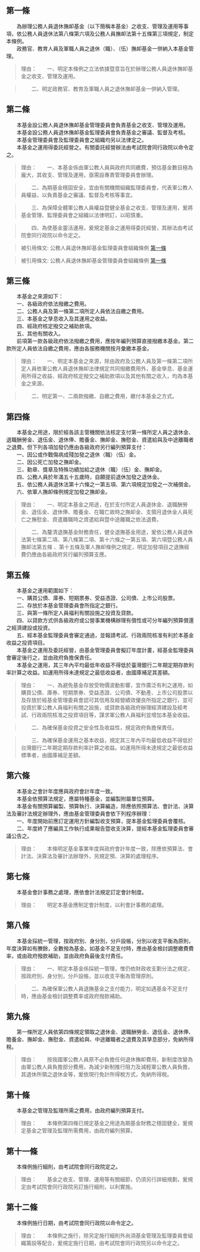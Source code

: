 第一條 
-------
　　為辦理公務人員退休撫卹基金（以下簡稱本基金）之收支、管理及運用等事項，依公務人員退休法第八條第六項及公務人員撫卹法第十五條第三項規定，制定本條例。  
　　政務官、教育人員及軍職人員之退休（職）、（伍）撫卹基金一併納入本基金管理。  
> 理由：　　一、明定本條例之立法依據暨意旨在於辦理公務人員退休撫卹基金之收支、管理及運用。

> 　　二、明定政務官、教育及軍職人員之退休撫卹基金一併納入管理。



第二條 
-------
　　本基金設公務人員退休撫卹基金管理委員會負責基金之收支、管理及運用。  
　　本基金設公務人員退休撫卹基金監理委員會負責基金之審議、監督及考核。  
　　本基金管理委員會及監理委員會之組織均另以法律定之。  
　　本基金之運用得委託經營之。有關委託經營辦法由考試院會同行政院以命令定之。  
> 理由：　　一、本基金係由軍公教人員與政府共同繳費，預估基金數目極為龐大，其收支、管理及運用，亟需設專責管理委員會辦理。

> 　　二、為期基金穩固安全，宜由有關機關組織監理委員會，代表軍公教人員權益，以負責基金之審議、監督及考核等事宜。

> 　　三、為保障全體軍公教人員權益暨健全基金之收支、管理及運用，爰將基金管理、監理委員會之組織以法律明訂，以昭慎重。

> 　　四、為使基金靈活運用，爰規定基金之運用得委託經營，其辦法由考試院會同行政院以命令定之。

> 被引用條文: 公務人員退休撫卹基金監理委員會組織條例 [第一條](../../主計/預算/公務人員退休撫卹基金監理委員會組織條例.md#第一條-)

> 被引用條文: 公務人員退休撫卹基金管理委員會組織條例 [第一條](../../主計/預算/公務人員退休撫卹基金管理委員會組織條例.md#第一條-)



第三條 
-------
　　本基金之來源如下：  
　　一、各級政府依法撥繳之費用。  
　　二、公務人員及第一條第二項所定人員依法自繳之費用。  
　　三、本基金之孳息收入及其運用之收益。  
　　四、經政府核定撥交之補助款項。  
　　五、其他有關收入。  
　　前項第一款各級政府依法撥繳之費用，應按年編列預算直接撥繳本基金。第二款所定人員依法自繳之費用，應由各服務機關按月彙繳本基金。  
> 理由：　　一、明定本基金之來源，除由政府及公務人員及第一條第二項所定人員依軍公教人員退休撫卹法律規定共同撥繳費用外，基金孳息、基金運用所得之收益、經政府核定撥交之補助款項以及其他有關之收入，均為本基金之來源。

> 　　二、明定第一、二兩款撥繳、自繳之費用，繳付本基金之方式。



第四條 
-------
　　本基金之用途，限於經各該主管機關依法核定支付第一條所定人員之退休金、退職酬勞金、退伍金、退休俸、贍養金、撫卹金、撫慰金、資遣給與及中途離職者之退費。但下列各項加發仍應由各級政府另行編列預算支付：  
　　一、因公或作戰傷病成殘加發之退休（職）（伍）金。  
　　二、因公死亡加發之撫卹金。  
　　三、勳章、獎章及特殊功績加給之退休（職）（伍）金、撫卹金。  
　　四、公務人員於年滿五十五歲時，自願提前退休加發之退休金。  
　　五、依公務人員退休法第十六條之一第五項、第六項規定加發之一次補償金。  
　　六、依軍人撫卹條例規定加發之撫卹金。  
> 理由：　　一、明定本基金之用途，在於支付所定人員退休金、退職酬勞金、退伍金、退休俸、贍養金、在職亡故時之撫卹金、支領月退休金人員死亡之撫慰金、資遣離職時之資遣給與暨中途離職之依法退費。

> 　　二、為釐清退撫基金財務責任，健全退撫基金用途，爰依公務人員退休法第七條第二項、第八條第二項、第十六條之一第五項、第六項暨公務人員撫卹法第五條 、第十五條及軍人撫卹條例之規定，明定加發項目之退撫經費仍應由各級政府另行編列預算支應。



第五條 
-------
　　本基金之運用範圍如下：  
　　一、購買公債、庫券、短期票券、受益憑證、公司債、上市公司股票。  
　　二、存放於本基金管理委員會所指定之銀行。  
　　三、與第一條所定人員福利有關設施之投資及貸款。  
　　四、以貸款方式供各級政府或公營事業機構辦理有償性或可分年編列預算償還之經濟建設或投資。  
　　五、經本基金監理委員會審定通過，並報請考試、行政兩院核准有利於本基金收益之投資項目。  
　　本基金之運用及委託經營，由基金管理委員會擬訂年度計畫，經基金監理委員會審定後行之，並由政府負擔保責任。  
　　本基金之運用，其三年內平均最低年收益不得低於臺灣銀行二年期定期存款利率計算之收益。如運用所得未達規定之最低收益者，由國庫補足其差額。  
> 理由：　　一、為避免基金存放受物價波動影響，宜作廣泛有利之運用，如購買公債、庫券、短期票券、受益憑證、公司債、不動產、上市公司股票以及存放於經基金管理委員會認可其信用及經營績效優良所指定之銀行，並可投資於軍公教人員福利有關之設施，或貸款各級政府辦理經濟建設及經考試、行政兩院核准之投資項目等，謀求軍公教人員福利並增加本基金收益。

> 　　二、為確保基金投資之安全性及收益性，規定政府負擔保責任。

> 　　三、為確保基金運用之基本收益，規定其三年內平均最低收益不得低於台灣銀行二年期定期存款利率計算之收益。如運用所得未達規定之最低收益標準者，由國庫補足差額。



第六條 
-------
　　本基金之會計年度應與政府會計年度一致。  
　　本基金依預算法規定，應屬特種基金，並編製附屬單位預算。  
　　本基金有關預算編製、預算執行、決算編造，除應依照預算法、會計法、決算法及審計法規定辦理外，應由基金管理委員會依下列程序辦理：  
　　一、年度開始前應訂定運用方針編製收支預算，提本基金監理委員會覆核。  
　　二、年度終了應編具工作執行成果報告暨收支決算，提經本基金監理委員會審議公告之。  
> 理由：　　本條明定基金事業年度與政府會計年度一致，除應依預算法、會計法、決算法及審計法辦理外，另規定預、決算的處理程序。



第七條 
-------
　　本基金會計事務之處理，應依會計法規定訂定會計制度。  
> 理由：　　明定本基金應制定會計制度，以利會計事務的處理。



第八條 
-------
　　本基金採統一管理，按政府別、身分別，分戶設帳，分別以收支平衡為原則，年度決算如有賸餘，全數撥為基金。如基金不足支付時，應由基金檢討調整繳費費率，或由政府撥款補助，並由政府負最後支付責任。  
> 理由：　　一、明定本基金係採統一管理，惟仍依財政收支劃分法之規定，按政府別、身分別，分戶設帳，並以收支平衡為管理原則。

> 　　二、為確保軍公教人員退撫基金之支付能力，明定如遇基金不足支付時，應由基金檢討調整費率或政府撥款補助。



第九條 
-------
　　第一條所定人員依第四條規定領取之退休金、退職酬勞金、退伍金、退休俸、贍養金、撫卹金、撫慰金、資遣給與、中途離職者之退費及其孳息部分，免納所得稅。  
> 理由：　　按我國軍公教人員原不必負擔任何退休撫卹費用，新制度改變為由軍公教人員負擔部分費用，為減少新制推行阻力及減輕軍公教人員負擔，其退休所領之退休金等，爰依現行免計所得稅方式，免納所得稅。



第十條 
-------
　　本基金之管理及監理所需之費用，由政府編列預算支付。  
> 理由：　　本條例第四條已規定基金之用途為期基金財務之穩固健全，爰規定基金之管理及監理所需費用，由政府編列預算。



第十一條 
---------
　　本條例施行細則，由考試院會同行政院定之。  
> 理由：　　基金之收支、管理、運用等有關細節，仍須另行詳細規劃，爰規定由考試院會同行政院另訂施行細則，以利實施。



第十二條 
---------
　　本條例施行日期，由考試院會同行政院以命令定之。  
> 理由：　　本條例之施行，除另定施行細則外尚須基金管理及監理委員會組織籌設等配合，爰規定施行日期，由考試院會同行政院另以命令定之。